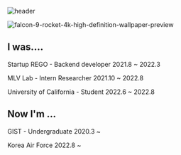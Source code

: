 ![header](https://capsule-render.vercel.app/api?type=Waving&color=013078&height=300&section=header&text=%20HELLO!&fontSize=130)


![falcon-9-rocket-4k-high-definition-wallpaper-preview](https://user-images.githubusercontent.com/82081350/185619221-1506b9b7-3c69-4aed-8549-2e576573c7fc.jpg)


## I was....
Startup REGO - Backend developer 2021.8 ~ 2022.3

MLV Lab - Intern Researcher 2021.10 ~ 2022.8

University of California - Student 2022.6 ~ 2022.8


## Now I'm ...
GIST - Undergraduate 2020.3 ~

Korea Air Force 2022.8 ~ 


